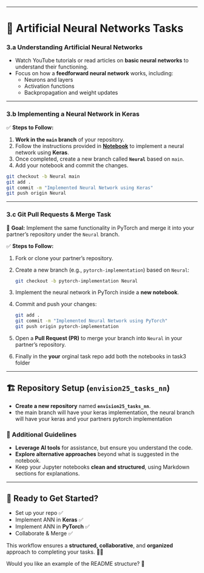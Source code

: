 
---

# 🚀 Artificial Neural Networks Tasks  


### **3.a Understanding Artificial Neural Networks**  
- Watch YouTube tutorials or read articles on **basic neural networks** to understand their functioning.  
- Focus on how a **feedforward neural network** works, including:  
  - Neurons and layers  
  - Activation functions  
  - Backpropagation and weight updates  

---

### **3.b Implementing a Neural Network in Keras**  

✅ **Steps to Follow:**  
1. **Work in the `main` branch** of your repository.  
2. Follow the instructions provided in **[Notebook](artificial_neural_network_task.ipynb)** to implement a neural network using **Keras**.  
3. Once completed, create a new branch called **`Neural`** based on `main`.  
4. Add your notebook and commit the changes.  

```bash
git checkout -b Neural main
git add .
git commit -m "Implemented Neural Network using Keras"
git push origin Neural
```

---

### **3.c Git Pull Requests & Merge Task**  

🎯 **Goal:** Implement the same functionality in PyTorch and merge it into your partner’s repository under the `Neural` branch.  

✅ **Steps to Follow:**  
1. Fork or clone your partner’s repository.  
2. Create a new branch (e.g., `pytorch-implementation`) based on `Neural`:  

   ```bash
   git checkout -b pytorch-implementation Neural
   ```  

3. Implement the neural network in PyTorch inside a **new notebook**.  
4. Commit and push your changes:  

   ```bash
   git add .
   git commit -m "Implemented Neural Network using PyTorch"
   git push origin pytorch-implementation
   ```  

5. Open a **Pull Request (PR)** to merge your branch into `Neural` in your partner’s repository.  
  
6. Finally in the **your** orginal task repo add both the notebooks in task3 folder 
---

## 🏗 **Repository Setup (`envision25_tasks_nn`)**  

- **Create a new repository** named **`envision25_tasks_nn`**.  
- the main branch will have your keras implementation, the neural branch will have your keras and your partners pytorch implementation

### **📄 Additional Guidelines**  
- **Leverage AI tools**  for assistance, but ensure you understand the code.  
- **Explore alternative approaches** beyond what is suggested in the notebook.  
- Keep your Jupyter notebooks **clean and structured**, using Markdown sections for explanations.  


---

## 🚀 Ready to Get Started?  
- Set up your repo ✅  
- Implement ANN in **Keras** ✅  
- Implement ANN in **PyTorch** ✅  
- Collaborate & Merge ✅  

This workflow ensures a **structured, collaborative**, and **organized** approach to completing your tasks. 🎯🔥  

Would you like an example of the README structure? 📜